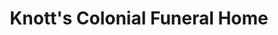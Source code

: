 ---
title: "Knott's Colonial Funeral Home"
url: /hamilton-township/knotts-colonial-funeral-home/
shop: funeral directors
---